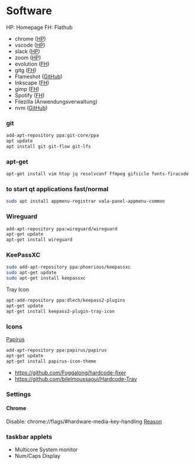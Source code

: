 # Software

HP: Homepage
FH: Flathub

- chrome ([HP](https://www.google.com/intl/de_de/chrome/))
- vscode ([HP](https://code.visualstudio.com/download))
- slack ([HP](https://slack.com/intl/de-de/downloads/linux))
- zoom ([HP](https://zoom.us/download))
- evolution ([FH](https://flathub.org/apps/details/org.gnome.Evolution))
- gitg ([FH](https://flathub.org/apps/details/org.gnome.gitg))
- Flameshot ([GitHub](https://github.com/lupoDharkael/flameshot))
- Inkscape ([FH](https://flathub.org/apps/details/org.inkscape.Inkscape))
- gimp ([FH](https://flathub.org/apps/details/org.gimp.GIMP))
- Spotify ([FH](https://flathub.org/apps/details/com.spotify.Client))
- Filezilla (Anwendungsverwaltung)
- nvm ([GitHub](https://github.com/nvm-sh/nvm))

### git

 ```sh
 add-apt-repository ppa:git-core/ppa 
 apt update
 apt install git git-flow git-lfs
 ```

### apt-get

```sh
apt-get install vim htop jq resolvconf ffmpeg gifsicle fonts-firacode
```

### to start qt applications fast/normal
```sh
sudo apt install appmenu-registrar vala-panel-appmenu-common
```

### Wireguard
```sh
add-apt-repository ppa:wireguard/wireguard
apt-get update
apt-get install wireguard
```

### KeePassXC

```sh
sudo add-apt-repository ppa:phoerious/keepassxc
sudo apt-get update
sudo apt-get install keepassxc
```

Tray Icon
```sh
apt-add-repository ppa:dlech/keepass2-plugins
apt-get update
apt-get install keepass2-plugin-tray-icon
```

### Icons

[Papirus](https://github.com/PapirusDevelopmentTeam/papirus-icon-theme)

```sh
add-apt-repository ppa:papirus/papirus
apt-get update
apt-get install papirus-icon-theme
```

- https://github.com/Foggalong/hardcode-fixer
- https://github.com/bilelmoussaoui/Hardcode-Tray

### Settings

#### Chrome 
Disable: chrome://flags/#hardware-media-key-handling [Reason](https://www.omgchrome.com/chrome-google-music-media-keys/)

### taskbar applets

- Multicore System monitor
- Num/Caps Display
